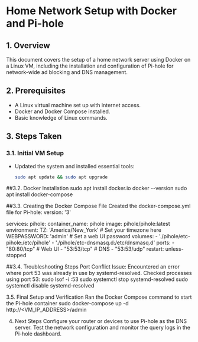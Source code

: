 # Home Network Setup with Docker and Pi-hole

## 1. Overview
This document covers the setup of a home network server using Docker on a Linux VM, including the installation and configuration of Pi-hole for network-wide ad blocking and DNS management.

## 2. Prerequisites
- A Linux virtual machine set up with internet access.
- Docker and Docker Compose installed.
- Basic knowledge of Linux commands.

## 3. Steps Taken

### 3.1. Initial VM Setup
- Updated the system and installed essential tools:
  ```bash
  sudo apt update && sudo apt upgrade

##3.2. Docker Installation
sudo apt install docker.io
docker --version
sudo apt install docker-compose

##3.3. Creating the Docker Compose File
Created the docker-compose.yml file for Pi-hole:
  version: '3'

services:
  pihole:
    container_name: pihole
    image: pihole/pihole:latest
    environment:
      TZ: 'America/New_York'         # Set your timezone here
      WEBPASSWORD: 'admin'           # Set a web UI password
    volumes:
      - './pihole/etc-pihole:/etc/pihole'
      - './pihole/etc-dnsmasq.d:/etc/dnsmasq.d'
    ports:
      - "80:80/tcp"                  # Web UI
      - "53:53/tcp"                  # DNS
      - "53:53/udp"
    restart: unless-stopped

##3.4. Troubleshooting Steps
Port Conflict Issue: Encountered an error where port 53 was already in use by systemd-resolved.
Checked processes using port 53:
sudo lsof -i :53
sudo systemctl stop systemd-resolved
sudo systemctl disable systemd-resolved

3.5. Final Setup and Verification
Ran the Docker Compose command to start the Pi-hole container
sudo docker-compose up -d
http://<VM_IP_ADDRESS>/admin

4. Next Steps
Configure your router or devices to use Pi-hole as the DNS server.
Test the network configuration and monitor the query logs in the Pi-hole dashboard.
